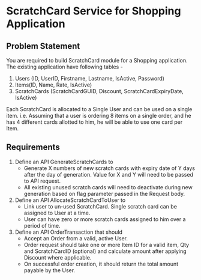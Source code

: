 # ScratchCard Service for Shopping Application

## Problem Statement
You are required to build ScratchCard module for a Shopping application. The existing application have following tables -
1. Users (ID, UserID, Firstname, Lastname, IsActive, Password)
2. Items(ID, Name, Rate, IsActive)
3. ScratchCards (ScratchCardGUID, Discount, ScratchCardExpiryDate, IsActive) 

Each ScratchCard is allocated to a Single User and can be used on a single item. i.e. Assuming that a user is ordering 8 items on a single order, and he has 4 different cards allotted to him, he will be able to use one card per Item.


## Requirements
1. Define an API GenerateScratchCards to
    - Generate X numbers of new scratch cards with expiry date of Y days after the day of generation. Value for X and Y will need to be passed to API request.
    - All existing unused scratch cards will need to deactivate during new generation based on flag parameter passed in the Request body.
2. Define an API AllocateScratchCardToUser to
    - Link user to un-used ScratchCard. Single scratch card can be assigned to User at a time.
    - User can have zero or more scratch cards assigned to him over a period of time.
4. Define an API OrderTransaction that should
    - Accept an Order from a valid, active User.
    - Order request should take one or more Item ID for a valid item, Qty and ScratchCardID (optional) and calculate amount after applying Discount where applicable.
    - On successful order creation, it should return the total amount payable by the User.
